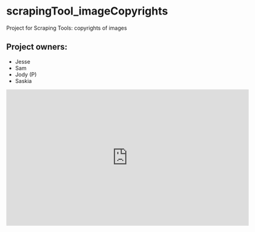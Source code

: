 # scrapingTool_imageCopyrights

Project for Scraping Tools: copyrights of images

## Project owners:
- Jesse
- Sam
- Jody (P)
- Saskia

<iframe src="https://player.vimeo.com/video/210241043" width="640" height="360" frameborder="0" webkitallowfullscreen mozallowfullscreen allowfullscreen></iframe>
